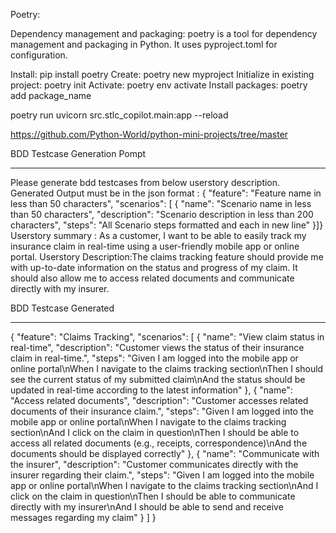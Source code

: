 Poetry:

Dependency management and packaging:
poetry is a tool for dependency management and packaging in Python.
It uses pyproject.toml for configuration.

Install: pip install poetry
Create: poetry new myproject
Initialize in existing project: poetry init
Activate: poetry env activate
Install packages: poetry add package_name

<!-- For Bringing up the server -->
poetry run uvicorn src.stlc_copilot.main:app --reload


https://github.com/Python-World/python-mini-projects/tree/master



BDD Testcase Generation Pompt
*****************************
Please generate bdd testcases from below userstory description. Generated Output must be in the json format : { "feature": "Feature name in less than 50 characters", "scenarios": [ { "name": "Scenario name in less than 50 characters", "description": "Scenario description in less than 200 characters", "steps": "All Scenario steps formatted and each in new line" }]} Userstory summary : As a customer, I want to be able to easily track my insurance claim in real-time using a user-friendly mobile app or online portal. Userstory Description:The claims tracking feature should provide me with up-to-date information on the status and progress of my claim. It should also allow me to access related documents and communicate directly with my insurer.

BDD Testcase Generated
**********************
{
    "feature": "Claims Tracking",
    "scenarios": [
        {
            "name": "View claim status in real-time",
            "description": "Customer views the status of their insurance claim in real-time.",
            "steps": "Given I am logged into the mobile app or online portal\nWhen I navigate to the claims tracking section\nThen I should see the current status of my submitted claim\nAnd the status should be updated in real-time according to the latest information"
        },
        {
            "name": "Access related documents",
            "description": "Customer accesses related documents of their insurance claim.",
            "steps": "Given I am logged into the mobile app or online portal\nWhen I navigate to the claims tracking section\nAnd I click on the claim in question\nThen I should be able to access all related documents (e.g., receipts, correspondence)\nAnd the documents should be displayed correctly"
        },
        {
            "name": "Communicate with the insurer",
            "description": "Customer communicates directly with the insurer regarding their claim.",
            "steps": "Given I am logged into the mobile app or online portal\nWhen I navigate to the claims tracking section\nAnd I click on the claim in question\nThen I should be able to communicate directly with my insurer\nAnd I should be able to send and receive messages regarding my claim"
        }
    ]
}
